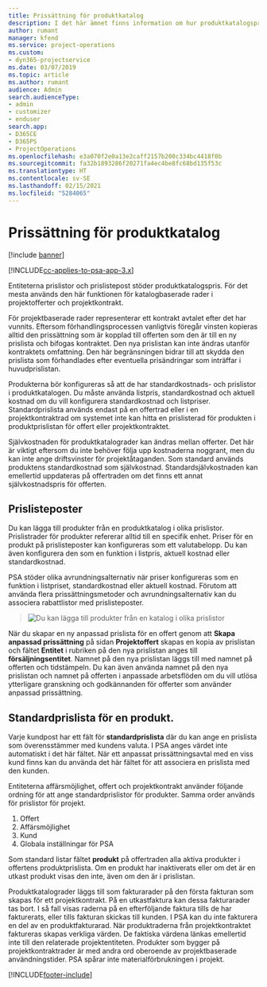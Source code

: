 ```yaml
---
title: Prissättning för produktkatalog
description: I det här ämnet finns information om hur produktkatalogspris fungerar i Dynamics 365 Project Service Automation (PSA).
author: rumant
manager: kfend
ms.service: project-operations
ms.custom:
- dyn365-projectservice
ms.date: 03/07/2019
ms.topic: article
ms.author: rumant
audience: Admin
search.audienceType:
- admin
- customizer
- enduser
search.app:
- D365CE
- D365PS
- ProjectOperations
ms.openlocfilehash: e3a070f2e0a13e2caff2157b200c334bc4418f0b
ms.sourcegitcommit: fa32b1893286f20271fa4ec4be8fc68bd135f53c
ms.translationtype: HT
ms.contentlocale: sv-SE
ms.lasthandoff: 02/15/2021
ms.locfileid: "5284065"
---
```

# <a name="product-catalog-pricing"></a>Prissättning för produktkatalog 

[!include [banner](../includes/psa-now-project-operations.md)]

[!INCLUDE[cc-applies-to-psa-app-3.x](../includes/cc-applies-to-psa-app-3x.md)]


Entiteterna prislistor och prislistepost stöder produktkatalogspris. För det mesta används den här funktionen för katalogbaserade rader i projektofferter och projektkontrakt.

För projektbaserade rader representerar ett kontrakt avtalet efter det har vunnits. Eftersom förhandlingsprocessen vanligtvis föregår vinsten kopieras alltid den prissättning som är kopplad till offerten som den är till en ny prislista och bifogas kontraktet. Den nya prislistan kan inte ändras utanför kontraktets omfattning. Den här begränsningen bidrar till att skydda den prislista som förhandlades efter eventuella prisändringar som inträffar i huvudprislistan.

Produkterna bör konfigureras så att de har standardkostnads- och prislistor i produktkatalogen. Du måste använda listpris, standardkostnad och aktuell kostnad om du vill konfigurera standardkostnad och listpriser. Standardprislista används endast på en offertrad eller i en projektkontraktrad om systemet inte kan hitta en prislisterad för produkten i produktprislistan för offert eller projektkontraktet.

Självkostnaden för produktkatalograder kan ändras mellan offerter. Det här är viktigt eftersom du inte behöver följa upp kostnaderna noggrant, men du kan inte ange driftsvinster för projektåtaganden. Som standard används produktens standardkostnad som självkostnad. Standardsjälvkostnaden kan emellertid uppdateras på offertraden om det finns ett annat självkostnadspris för offerten.

## <a name="price-list-items"></a>Prislisteposter

Du kan lägga till produkter från en produktkatalog i olika prislistor. Prislistrader för produkter refererar alltid till en specifik enhet. Priser för en produkt på prislisteposter kan konfigureras som ett valutabelopp. Du kan även konfigurera den som en funktion i listpris, aktuell kostnad eller standardkostnad.

PSA stöder olika avrundningsalternativ när priser konfigureras som en funktion i listpriset, standardkostnad eller aktuell kostnad. Förutom att använda flera prissättningsmetoder och avrundningsalternativ kan du associera rabattlistor med prislisteposter. 

> ![Du kan lägga till produkter från en katalog i olika prislistor](media/basic-guide-16.png)

När du skapar en ny anpassad prislista för en offert genom att **Skapa anpassad prissättning** på sidan **Projektoffert** skapas en kopia av prislistan och fältet **Entitet** i rubriken på den nya prislistan anges till **försäljningsentitet**. Namnet på den nya prislistan läggs till med namnet på offerten och tidstämpeln. Du kan även använda namnet på den nya prislistan och namnet på offerten i anpassade arbetsflöden om du vill utlösa ytterligare granskning och godkännanden för offerter som använder anpassad prissättning.

 
## <a name="default-product-price-list"></a>Standardprislista för en produkt.
Varje kundpost har ett fält för **standardprislista** där du kan ange en prislista som överensstämmer med kundens valuta. I PSA anges värdet inte automatiskt i det här fältet. När ett anpassat prissättningsavtal med en viss kund finns kan du använda det här fältet för att associera en prislista med den kunden.

Entiteterna affärsmöjlighet, offert och projektkontrakt använder följande ordning för att ange standardprislistor för produkter. Samma order används för prislistor för projekt.

1.  Offert
2.  Affärsmöjlighet
3.  Kund
4.  Globala inställningar för PSA

Som standard listar fältet **produkt** på offertraden alla aktiva produkter i offertens produktprislista. Om en produkt har inaktiverats eller om det är en utkast produkt visas den inte, även om den är i prislistan. 

Produktkatalograder läggs till som fakturarader på den första fakturan som skapas för ett projektkontrakt. På en utkastfaktura kan dessa fakturarader tas bort. I så fall visas raderna på en efterföljande faktura tills de har fakturerats, eller tills fakturan skickas till kunden. I PSA kan du inte fakturera en del av en produktfakturarad. När produktraderna från projektkontraktet faktureras skapas verkliga värden. De faktiska värdena länkas emellertid inte till den relaterade projektentiteten. Produkter som bygger på projektkontraktrader är med andra ord oberoende av projektbaserade användningstider. PSA spårar inte materialförbrukningen i projekt.


[!INCLUDE[footer-include](../includes/footer-banner.md)]